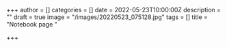 +++
author = []
categories = []
date = 2022-05-23T10:00:00Z
description = ""
draft = true
image = "/images/20220523_075128.jpg"
tags = []
title = "Notebook page  "

+++
